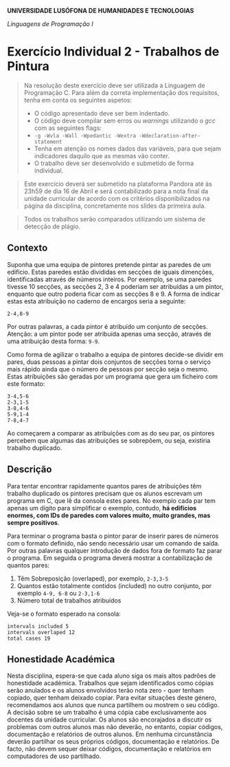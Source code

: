 **UNIVERSIDADE LUSÓFONA DE HUMANIDADES E TECNOLOGIAS**

*Linguagens de Programação I*

# Exercício Individual 2 - Trabalhos de Pintura
>Na resolução deste exercício deve ser utilizada a Linguagem de Programação C. Para além da correta implementação dos requisitos, tenha em conta os seguintes aspetos:
>- O código apresentado deve ser bem indentado. 
>- O código deve compilar sem erros ou *warnings* utilizando o *gcc* com as seguintes flags:
>- `-g -Wvla -Wall -Wpedantic -Wextra -Wdeclaration-after-statement`
>- Tenha em atenção os nomes dados das variáveis, para que sejam indicadores daquilo que as mesmas vão conter.
>- O trabalho deve ser desenvolvido e submetido de forma individual.

>Este exercício deverá ser submetido na plataforma Pandora até às 23h59 de dia 16 de Abril e será contabilizado para a nota final da unidade curricular de acordo com os critérios disponibilizados na página da disciplina, concretamente nos slides da primeira aula.

>Todos os trabalhos serão comparados utilizando um sistema de detecção de plágio.


## Contexto
 Suponha que uma equipa de pintores pretende pintar as paredes de um edifício. Estas paredes estão divididas em secções de iguais dimenções, identificadas através de números inteiros. Por exemplo, se uma paredes tivesse 10 secções, as secções 2, 3 e 4 poderiam ser atribuídas a um pintor, enquanto que outro poderia ficar com as secções 8 e 9. A forma de indicar estas esta atribuição no caderno de encargos seria a seguinte:
```
2-4,8-9
```
Por outras palavras, a cada pintor é atribuído um conjunto de secções. Atenção: a um pintor pode ser atribuída apenas uma secção, através de uma atribuição desta forma: `9-9`.

Como forma de agilizar o trabalho a equipa de pintores decide-se dividir em pares, duas pessoas a pintar dois conjuntos de secções torna o serviço mais rápido ainda que o número de pessoas por secção seja o mesmo. Estas atribuições são geradas por um programa que gera um ficheiro com este formato:
```
3-4,5-6
2-3,1-5
3-8,4-6
5-9,1-4
7-8,4-7
```
 Ao começarem a comparar as atribuíções com as do seu par, os pintores percebem que algumas das atribuições se sobrepõem, ou seja, existiria trabalho duplicado.
 
## Descrição

 Para tentar encontrar rapidamente quantos pares de atribuições têm trabalho duplicado os pintores precisam que os alunos escrevam um programa em C, que lê da consola estes pares. No exemplo cada par tem apenas um dígito para simplificar o exemplo, contudo, **há edifícios enormes, com IDs de paredes com valores muito, muito grandes, mas sempre positivos**.

 Para terminar o programa basta o pintor parar de inserir pares de números com o formato definido, não sendo necessário usar um comando de saída. Por outras palavras qualquer introdução de dados fora de formato faz parar o programa. Em seguida o programa deverá mostrar a contabilização de quantos pares:
 1. Têm Sobreposição (overlaped), por exemplo, `2-3,3-5`
 2. Quantos estão totalmente contidos (included) no outro conjunto, por exemplo `4-9, 6-8` ou `2-3,1-6`
 3. Número total de trabalhos atribuídos

Veja-se o formato esperado na consola:
 ```
intervals included 5
intervals overlaped 12
total cases 19
 ```

## Honestidade Académica

Nesta disciplina, espera-se que cada aluno siga os mais altos padrões de honestidade académica. Trabalhos que sejam identificados como cópias serão anulados e os alunos envolvidos terão nota zero - quer tenham copiado, quer tenham deixado copiar.
Para evitar situações deste género, recomendamos aos alunos que nunca partilhem ou mostrem o seu código.
A decisão sobre se um trabalho é uma cópia cabe exclusivamente aos docentes da unidade curricular.
Os alunos são encorajados a discutir os problemas com outros alunos mas não deverão, no entanto, copiar códigos, documentação e relatórios de outros alunos. Em nenhuma circunstância deverão partilhar os seus próprios códigos, documentação e relatórios. De facto, não devem sequer deixar códigos, documentação e relatórios em computadores de uso partilhado.
